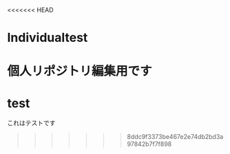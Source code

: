 <<<<<<< HEAD
# Individualtest
個人リポジトリ編集用です
=======
# test
これはテストです
>>>>>>> 8ddc9f3373be467e2e74db2bd3a97842b7f7f898
